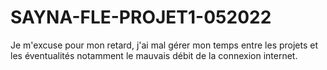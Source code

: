 # SAYNA-FLE-PROJET1-052022
Je m'excuse pour mon retard, j'ai mal gérer mon temps entre les projets et les éventualités notamment le mauvais débit de la connexion internet.
